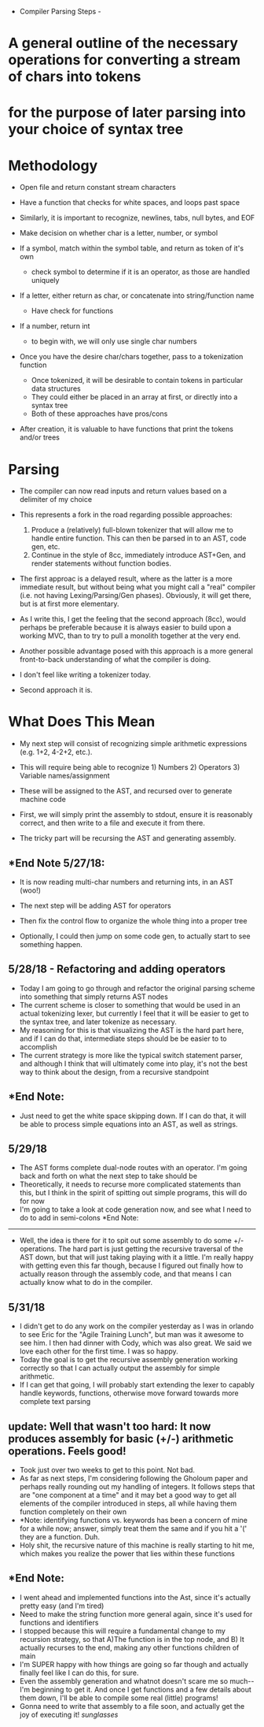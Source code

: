 - Compiler Parsing Steps -
# A general outline of the necessary operations for converting a stream of chars into tokens
# for the purpose of later parsing into your choice of syntax tree

Methodology
============

- Open file and return constant stream characters

- Have a function that checks for white spaces, and loops past space
- Similarly, it is important to recognize,  newlines, tabs, null bytes, and EOF

- Make decision on whether char is a letter, number, or symbol

- If a symbol, match within the symbol table, and return as token of it's own
    * check symbol to determine if it is an operator, as those are handled uniquely

- If a letter, either return as char, or concatenate into string/function name
    * Have check for functions

- If a number, return int 
    * to begin with, we will only use single char numbers

- Once you have the desire char/chars together, pass to a tokenization function
    * Once tokenized, it will be desirable to contain tokens in particular data structures
    * They could either be placed in an array at first, or directly into a syntax tree
    * Both of these approaches have pros/cons

- After creation, it is valuable to have functions that print the tokens and/or trees


Parsing
=======
- The compiler can now read inputs and return values based on a delimiter of my choice

- This represents a fork in the road regarding possible approaches:
    1. Produce a (relatively) full-blown tokenizer that will allow me to handle
    entire function. This can then be parsed in to an AST, code gen, etc.
    2. Continue in the style of 8cc, immediately introduce AST+Gen, and render statements
    without function bodies.

- The first approac is a delayed result, where as the latter is a more immediate result, 
but without being what you might call a "real" compiler (i.e. not having Lexing/Parsing/Gen phases). 
Obviously, it will get there, but is at first more elementary.

- As I write this, I get the feeling that the second approach (8cc), would perhaps be preferable
because it is always easier to build upon a working MVC, than to try to pull a monolith together
at the very end.

- Another possible advantage posed with this approach is a more general front-to-back understanding
of what the compiler is doing. 

- I don't feel like writing a tokenizer today.

- Second approach it is.


What Does This Mean
===================
- My next step will consist of recognizing simple arithmetic expressions (e.g. 1+2, 4-2+2, etc.).
- This will require being able to recognize 1) Numbers 2) Operators 3) Variable names/assignment
- These will be assigned to the AST, and recursed over to generate machine code

- First, we will simply print the assembly to stdout, ensure it is reasonably correct, and then
write to a file and execute it from there.

- The tricky part will be recursing the AST and generating assembly. 

*End Note 5/27/18: 
------------------
- It is now reading multi-char numbers and returning ints, in an AST (woo!)
- The next step will be adding AST for operators
- Then fix the control flow to organize the whole thing into a proper tree

- Optionally, I could then jump on some code gen, to actually start to see something happen.


5/28/18 - Refactoring and adding operators
------------------------------------------
- Today I am going to go through and refactor the original parsing scheme into something that
simply returns AST nodes
- The current scheme is closer to something that would be used in an actual tokenizing lexer, but 
currently I feel that it will be easier to get to the syntax tree, and later tokenize as necessary.
- My reasoning for this is that visualizing the AST is the hard part here, and if I can do that,
intermediate steps should be be easier to to accomplish
- The current strategy is more like the typical switch statement parser, and although I think that 
will ultimately come into play, it's not the best way to think about the design, from a recursive
standpoint

*End Note:
---------
- Just need to get the white space skipping down. If I can do that, it will be able to process simple
equations into an AST, as well as strings.

5/29/18
-------
- The AST forms complete dual-node routes with an operator. I'm going back and forth on what the next
step to take should be
- Theoretically, it needs to recurse more complicated statements than this, but I think in the spirit
of spitting out simple programs, this will do for now
- I'm going to take a look at code generation now, and see what I need to do to add in semi-colons
*End Note:
----------
- Well, the idea is there for it to spit out some assembly to do some +/- operations. The hard part
is just getting the recursive traversal of the AST down, but that will just taking playing with it a
little. I'm really happy with getting even this far though, because I figured out finally how to actually
reason through the assembly code, and that means I can actually know what to do in the compiler.

5/31/18
-------
- I didn't get to do any work on the compiler yesterday as I was in orlando to see Eric for the "Agile Training Lunch",
but man was it awesome to see him. I then had dinner with Cody, which was also great. We said we love each other for the first time. I was so happy.
- Today the goal is to get the recursive assembly generation working correctly so that I can actually output the assembly for simple arithmetic.
- If I can get that going, I will probably start extending the lexer to capably handle keywords, functions, otherwise move forward towards more complete text parsing

update: Well that wasn't too hard: It now produces assembly for basic (+/-) arithmetic operations. Feels good!
-------
- Took just over two weeks to get to this point. Not bad.
- As far as next steps, I'm considering following the Gholoum paper and perhaps really 
rounding out my handling of integers. It follows steps that are "one component at a time" and it may
bet a good way to get all elements of the compiler introduced in steps, all while having them
function completely on their own
- *Note: identifying functions vs. keywords has been a concern of mine for a while now; answer, simply treat them the same and if you hit a '(' they are a function. Duh.
- Holy shit, the recursive nature of this machine is really starting to hit me, which makes you realize the power that lies within these functions

*End Note:
----------
- I went ahead and implemented functions into the Ast, since it's actually pretty easy (and I'm tired)
- Need to make the string function more general again, since it's used for functions and identifiers
- I stopped because this will require a fundamental change to my recursion strategy, so that A)The function 
is in the top node, and B) It actually recurses to the end, making any other functions children of main
- I'm SUPER happy with how things are going so far though and actually finally feel like I can do this, for sure.
- Even the assembly generation and whatnot doesn't scare me so much-- I'm beginning to get it. And once I get functions and a few details about them down, I'll be able to compile some real (little) programs!
- Gonna need to write that assembly to a file soon, and actually get the joy of executing it! *sunglasses*

